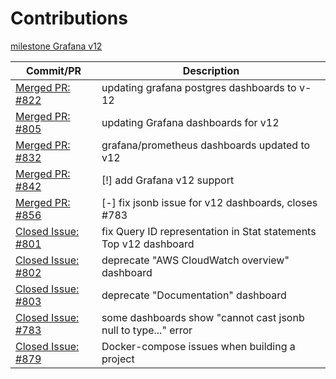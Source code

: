 
# Contributions

[milestone Grafana v12](https://github.com/cybertec-postgresql/pgwatch/milestone/7?closed=1)

|Commit/PR|Description|
|---|---|
|[Merged PR: #822](https://github.com/cybertec-postgresql/pgwatch/pull/822)|updating grafana postgres dashboards to v-12|
|[Merged PR: #805](https://github.com/cybertec-postgresql/pgwatch/pull/805)|updating Grafana dashboards for v12|
|[Merged PR: #832](https://github.com/cybertec-postgresql/pgwatch/pull/832)|grafana/prometheus dashboards updated to v12|
|[Merged PR: #842](https://github.com/cybertec-postgresql/pgwatch/pull/842)|[!] add Grafana v12 support|
|[Merged PR: #856](https://github.com/cybertec-postgresql/pgwatch/pull/856)|[-] fix jsonb issue for v12 dashboards, closes #783|
|[Closed Issue: #801](https://github.com/cybertec-postgresql/pgwatch/issues/801)|fix Query ID representation in Stat statements Top v12 dashboard|
|[Closed Issue: #802](https://github.com/cybertec-postgresql/pgwatch/issues/802)|deprecate "AWS CloudWatch overview" dashboard|
|[Closed Issue: #803](https://github.com/cybertec-postgresql/pgwatch/issues/803)|deprecate "Documentation" dashboard|
|[Closed Issue: #783](https://github.com/cybertec-postgresql/pgwatch/issues/783)|some dashboards show "cannot cast jsonb null to type..." error|
|[Closed Issue: #879](https://github.com/cybertec-postgresql/pgwatch/issues/879)|Docker-compose issues when building a project|
